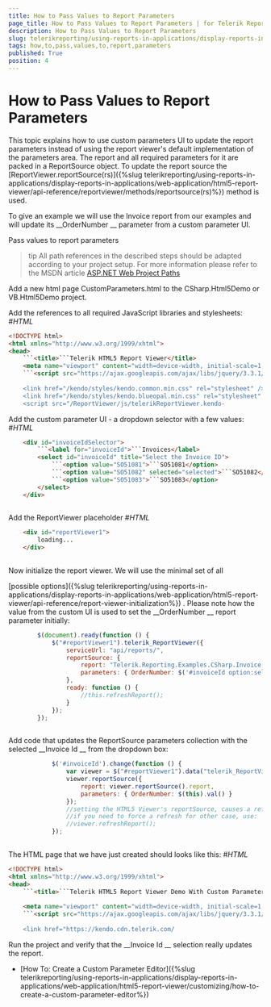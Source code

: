 ```yaml
---
title: How to Pass Values to Report Parameters
page_title: How to Pass Values to Report Parameters | for Telerik Reporting Documentation
description: How to Pass Values to Report Parameters
slug: telerikreporting/using-reports-in-applications/display-reports-in-applications/web-application/html5-report-viewer/customizing/how-to-pass-values-to-report-parameters
tags: how,to,pass,values,to,report,parameters
published: True
position: 4
---
```


# How to Pass Values to Report Parameters



This topic explains how to use custom parameters UI to update the report parameters instead of using the report viewer's default
        implementation of the parameters area. The report and all required parameters for it are packed in a ReportSource object.
        To update the report source the 
[ReportViewer.reportSource(rs)]({%slug telerikreporting/using-reports-in-applications/display-reports-in-applications/web-application/html5-report-viewer/api-reference/reportviewer/methods/reportsource(rs)%})
 method is used.
      


To give an example we will use the Invoice report from our examples and will update its 
__OrderNumber
__ parameter
        from a custom parameter UI.
      
Pass values to report parameters


>tip All path references in the described steps should be adapted according            to your project setup. For more information please refer to the MSDN article            [ASP.NET Web Project Paths](http://msdn.microsoft.com/en-us/library/ms178116.aspx)


Add a new html page CustomParameters.html to the CSharp.Html5Demo or VB.Html5Demo project.


Add the references to all required JavaScript libraries and stylesheets:
#_HTML_

	
````html
<!DOCTYPE html>
<html xmlns="http://www.w3.org/1999/xhtml">
<head>
    ```<title>```Telerik HTML5 Report Viewer</title>
    <meta name="viewport" content="width=device-width, initial-scale=1, maximum-scale=1" />
    ```<script src="https://ajax.googleapis.com/ajax/libs/jquery/3.3.1/jquery.min.js">```</script>
    
    <link href="/kendo/styles/kendo.common.min.css" rel="stylesheet" />
    <link href="/kendo/styles/kendo.blueopal.min.css" rel="stylesheet" />
    <script src="/ReportViewer/js/telerikReportViewer.kendo-
````




Add the custom parameter UI - a dropdown selector with a few values:
#_HTML_

	
````html
    <div id="invoiceIdSelector">
        ```<label for="invoiceId">```Invoices</label>
        <select id="invoiceId" title="Select the Invoice ID">
            ```<option value="SO51081">```SO51081</option>
            ```<option value="SO51082" selected="selected">```SO51082</option>
            ```<option value="SO51083">```SO51083</option>
        </select>
    </div>
        
````




Add the ReportViewer placeholder
#_HTML_

	
````html
    <div id="reportViewer1">
        loading...
    </div>
        
````




Now initialize the report viewer. We will use the minimal set of all
                  
[possible options]({%slug telerikreporting/using-reports-in-applications/display-reports-in-applications/web-application/html5-report-viewer/api-reference/report-viewer-initialization%})
.
                  Please note how the value from the custom UI is used to set the 
__OrderNumber
__ report parameter initially:
                


	
````js
        $(document).ready(function () {
            $("#reportViewer1").telerik_ReportViewer({
                serviceUrl: "api/reports/",
                reportSource: {
                    report: "Telerik.Reporting.Examples.CSharp.Invoice, CSharp.ReportLibrary",
                    parameters: { OrderNumber: $('#invoiceId option:selected').val() }
                },
                ready: function () {
                    //this.refreshReport();
                }
            });
        });
        
````




Add code that updates the ReportSource parameters collection with the selected 
__Invoice Id
__ from
                  the dropdown box:
                


	
````js
            $('#invoiceId').change(function () {
                var viewer = $("#reportViewer1").data("telerik_ReportViewer");
                viewer.reportSource({
                    report: viewer.reportSource().report,
                    parameters: { OrderNumber: $(this).val() } 
                });
                //setting the HTML5 Viewer's reportSource, causes a refresh automatically
                //if you need to force a refresh for other case, use:
                //viewer.refreshReport();
            });
        
````




The HTML page that we have just created should looks like this:
#_HTML_

	
````html
<!DOCTYPE html>
<html xmlns="http://www.w3.org/1999/xhtml">
<head>
    ```<title>```Telerik HTML5 Report Viewer Demo With Custom Parameter</title>
    
    <meta name="viewport" content="width=device-width, initial-scale=1, maximum-scale=1" />
    ```<script src="https://ajax.googleapis.com/ajax/libs/jquery/3.3.1/jquery.min.js">```</script>
    
    <link href="https://kendo.cdn.telerik.com/
````




Run the project and verify that the 
__Invoice Id
__ selection really updates the report.
                


 * [How To: Create a Custom Parameter Editor]({%slug telerikreporting/using-reports-in-applications/display-reports-in-applications/web-application/html5-report-viewer/customizing/how-to-create-a-custom-parameter-editor%})

